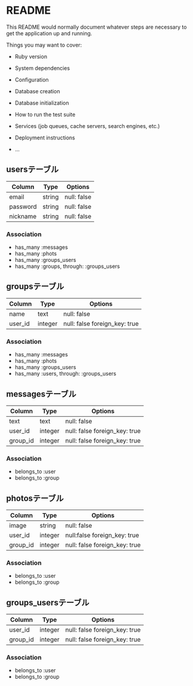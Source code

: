 # README

This README would normally document whatever steps are necessary to get the
application up and running.

Things you may want to cover:

* Ruby version

* System dependencies

* Configuration

* Database creation

* Database initialization

* How to run the test suite

* Services (job queues, cache servers, search engines, etc.)

* Deployment instructions

* ...

## usersテーブル

|Column|Type|Options|
|------|----|-------|
|email|string|null: false|
|password|string|null: false|
|nickname|string|null: false|

### Association
- has_many :messages
- has_many :phots
- has_many :groups_users
- has_many  :groups, through:  :groups_users

## groupsテーブル

|Column|Type|Options|
|------|----|-------|
|name|text|null: false|
|user_id|integer|null: false foreign_key: true|

### Association
- has_many :messages
- has_many :phots
- has_many :groups_users
- has_many  :users, through:  :groups_users

## messagesテーブル

|Column|Type|Options|
|------|----|-------|
|text|text|null: false|
|user_id|integer|null: false foreign_key: true|
|group_id|integer|null: false foreign_key: true|

### Association
- belongs_to :user
- belongs_to :group

## photosテーブル

|Column|Type|Options|
|------|----|-------|
|image|string|null: false|
|user_id|integer|null:false foreign_key: true|
|group_id|integer|null: false foreign_key: true|

### Association
- belongs_to :user
- belongs_to :group

## groups_usersテーブル

|Column|Type|Options|
|------|----|-------|
|user_id|integer|null: false foreign_key: true|
|group_id|integer|null: false foreign_key: true|

### Association
- belongs_to :user
- belongs_to :group